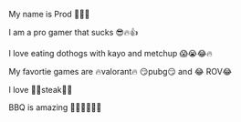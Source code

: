 My name is Prod :100::punch::fire:

I am a pro gamer that sucks :sunglasses::fire::thumbsup:

I love eating dothogs with kayo and metchup :scream::sob::joy::fire:

My favortie games are :fire:valorant:fire: :smirk:pubg:smirk: and :joy: ROV:joy:

I love :exploding_head::cut_of_meat:steak:cut_of_meat::exploding_head:

BBQ is amazing :partying_face::star_struck::100::rofl::cut_of_meat::skull:
